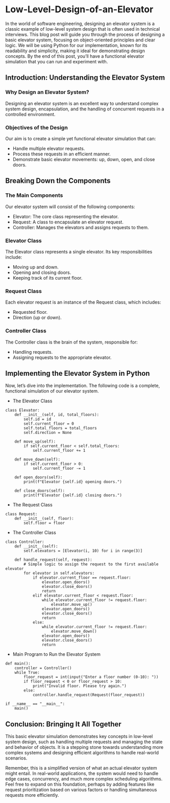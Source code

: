 # Low-Level-Design-of-an-Elevator

In the world of software engineering, designing an elevator system is a classic example of low-level system design that is often used in technical interviews. This blog post will guide you through the process of designing a basic elevator system, focusing on object-oriented principles and clear logic. We will be using Python for our implementation, known for its readability and simplicity, making it ideal for demonstrating design concepts. By the end of this post, you’ll have a functional elevator simulation that you can run and experiment with.

## Introduction: Understanding the Elevator System
### Why Design an Elevator System?
Designing an elevator system is an excellent way to understand complex system design, encapsulation, and the handling of concurrent requests in a controlled environment.

### Objectives of the Design
Our aim is to create a simple yet functional elevator simulation that can:
- Handle multiple elevator requests.
- Process these requests in an efficient manner.
- Demonstrate basic elevator movements: up, down, open, and close doors.

## Breaking Down the Components
### The Main Components
Our elevator system will consist of the following components:

- Elevator: The core class representing the elevator.
- Request: A class to encapsulate an elevator request.
- Controller: Manages the elevators and assigns requests to them.

### Elevator Class
The Elevator class represents a single elevator. Its key responsibilities include:
- Moving up and down.
- Opening and closing doors.
- Keeping track of its current floor.

### Request Class
Each elevator request is an instance of the Request class, which includes:
- Requested floor.
- Direction (up or down).

### Controller Class
The Controller class is the brain of the system, responsible for:
- Handling requests.
- Assigning requests to the appropriate elevator.

## Implementing the Elevator System in Python
Now, let’s dive into the implementation. The following code is a complete, functional simulation of our elevator system.


- The Elevator Class
```
class Elevator:
    def __init__(self, id, total_floors):
        self.id = id
        self.current_floor = 0
        self.total_floors = total_floors
        self.direction = None

    def move_up(self):
        if self.current_floor < self.total_floors:
            self.current_floor += 1

    def move_down(self):
        if self.current_floor > 0:
            self.current_floor -= 1

    def open_doors(self):
        print(f"Elevator {self.id} opening doors.")

    def close_doors(self):
        print(f"Elevator {self.id} closing doors.")
```


- The Request Class
```
class Request:
    def __init__(self, floor):
        self.floor = floor
```


- The Controller Class
```
class Controller:
    def __init__(self):
        self.elevators = [Elevator(i, 10) for i in range(3)]

    def handle_request(self, request):
        # Simple logic to assign the request to the first available elevator
        for elevator in self.elevators:
            if elevator.current_floor == request.floor:
                elevator.open_doors()
                elevator.close_doors()
                return
            elif elevator.current_floor < request.floor:
                while elevator.current_floor != request.floor:
                    elevator.move_up()
                elevator.open_doors()
                elevator.close_doors()
                return
            else:
                while elevator.current_floor != request.floor:
                    elevator.move_down()
                elevator.open_doors()
                elevator.close_doors()
                return
```


- Main Program to Run the Elevator System
```
def main():
    controller = Controller()
    while True:
        floor_request = int(input("Enter a floor number (0-10): "))
        if floor_request < 0 or floor_request > 10:
            print("Invalid floor. Please try again.")
        else:
            controller.handle_request(Request(floor_request))

if __name__ == "__main__":
    main()
```

## Conclusion: Bringing It All Together
This basic elevator simulation demonstrates key concepts in low-level system design, such as handling multiple requests and managing the state and behavior of objects. It is a stepping stone towards understanding more complex systems and designing efficient algorithms to handle real-world scenarios.

Remember, this is a simplified version of what an actual elevator system might entail. In real-world applications, the system would need to handle edge cases, concurrency, and much more complex scheduling algorithms. Feel free to expand on this foundation, perhaps by adding features like request prioritization based on various factors or handling simultaneous requests more efficiently.

